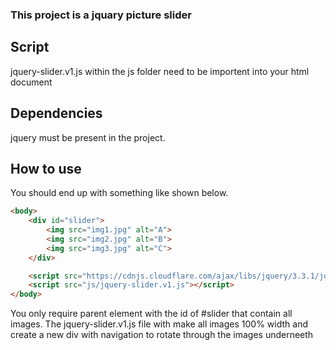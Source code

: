 ### This project is a jquary picture slider

## Script
jquery-slider.v1.js within the js folder need to be importent into your html document

## Dependencies
jquery must be present in the project.

## How to use
You should end up with something like shown below.

```HTML
<body>
    <div id="slider">
        <img src="img1.jpg" alt="A">
        <img src="img2.jpg" alt="B">
        <img src="img3.jpg" alt="C">
    </div>

    <script src="https://cdnjs.cloudflare.com/ajax/libs/jquery/3.3.1/jquery.min.js"></script>
    <script src="js/jquery-slider.v1.js"></script>
</body>
```

You only require parent element with the id of #slider that contain all images.
The jquery-slider.v1.js file with make all images 100% width and create a new div with navigation to rotate through the images underneeth
